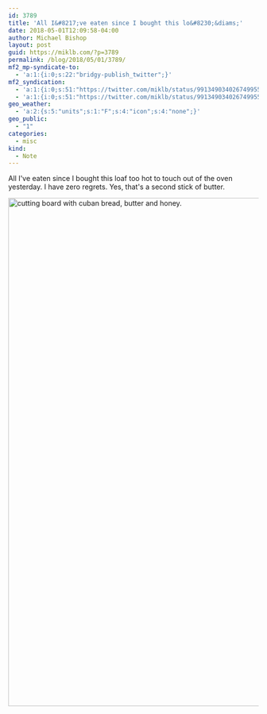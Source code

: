 ```yaml
---
id: 3789
title: 'All I&#8217;ve eaten since I bought this lo&#8230;&diams;'
date: 2018-05-01T12:09:58-04:00
author: Michael Bishop
layout: post
guid: https://miklb.com/?p=3789
permalink: /blog/2018/05/01/3789/
mf2_mp-syndicate-to:
  - 'a:1:{i:0;s:22:"bridgy-publish_twitter";}'
mf2_syndication:
  - 'a:1:{i:0;s:51:"https://twitter.com/miklb/status/991349034026749955";}'
  - 'a:1:{i:0;s:51:"https://twitter.com/miklb/status/991349034026749955";}'
geo_weather:
  - 'a:2:{s:5:"units";s:1:"F";s:4:"icon";s:4:"none";}'
geo_public:
  - "1"
categories:
  - misc
kind:
  - Note
---
```

All I've eaten since I bought this loaf too hot to touch out of the oven yesterday. I have zero regrets. Yes, that's a second stick of butter.

<img src="https://miklb.com/content/uploads/2018/05/wsi-imageoptim-IMG_0340-1024x1024.jpg" alt="cutting board with cuban bread, butter and honey." width="1024" height="1024" class="u-photo alignnone size-large wp-image-3790" />